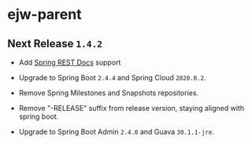 # ejw-parent

## Next Release `1.4.2`

- Add [Spring REST Docs](https://spring.io/projects/spring-restdocs) support

- Upgrade to Spring Boot `2.4.4` and Spring Cloud `2020.0.2`.
- Remove Spring Milestones and Snapshots repositories.
- Remove "-RELEASE" suffix from release version, staying aligned with spring boot.
- Upgrade to Spring Boot Admin `2.4.0` and Guava `30.1.1-jre`.
